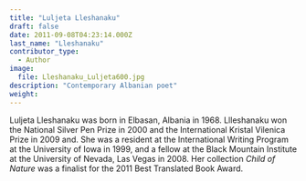 ```yaml
---
title: "Luljeta Lleshanaku"
draft: false
date: 2011-09-08T04:23:14.000Z
last_name: "Lleshanaku"
contributor_type:
  - Author
image:
  file: Lleshanaku_Luljeta600.jpg
description: "Contemporary Albanian poet"
weight:
---
```


Luljeta Lleshanaku was born in Elbasan, Albania in 1968. Llleshanaku won the National Silver Pen Prize in 2000 and the International Kristal Vilenica Prize in 2009 and. She was a resident at the International Writing Program at the University of Iowa in 1999, and a fellow at the Black Mountain Institute at the University of Nevada, Las Vegas in 2008. Her collection _Child of Nature_ was a finalist for the 2011 Best Translated Book Award.

